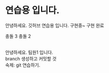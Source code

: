 # 연습용 입니다.

안녕하세요.
깃허브 연습용 입니다.
구현중~ 
구현 완료

충돌 3
충돌 2

<br>
안녕하세요. 팀원1 입니다. <br>
branch 생성하고 커밋할 것

<br>
숙제: git 연습하기.